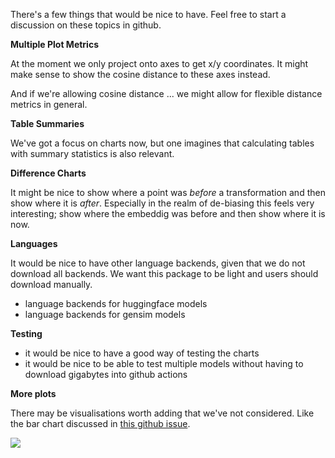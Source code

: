There's a few things that would be nice to have. Feel free to start
a discussion on these topics in github.

**Multiple Plot Metrics**

At the moment we only project onto axes to get x/y coordinates.
It might make sense to show the cosine distance to these
axes instead.

And if we're allowing cosine distance ... we might allow for
flexible distance metrics in general.

**Table Summaries**

We've got a focus on charts now, but one imagines that calculating
tables with summary statistics is also relevant.

**Difference Charts**

It might be nice to show where a point was *before* a transformation
and then show where it is *after*. Especially in the realm of de-biasing
this feels very interesting; show where the embeddig was before and then
show where it is now.

**Languages**

It would be nice to have other language backends, given that we do not
download all backends. We want this package to be light and users should
download manually.

- language backends for huggingface models
- language backends for gensim models

**Testing**

- it would be nice to have a good way of testing the charts
- it would be nice to be able to test multiple models without
having to download gigabytes into github actions

**More plots**

There may be visualisations worth adding that we've not considered.
Like the bar chart discussed in [this github issue](https://github.com/RasaHQ/whatlies/issues/8).

![](https://user-images.githubusercontent.com/1019791/76018898-2b1b7280-5f21-11ea-83b1-ec764eb4d5e3.png)
